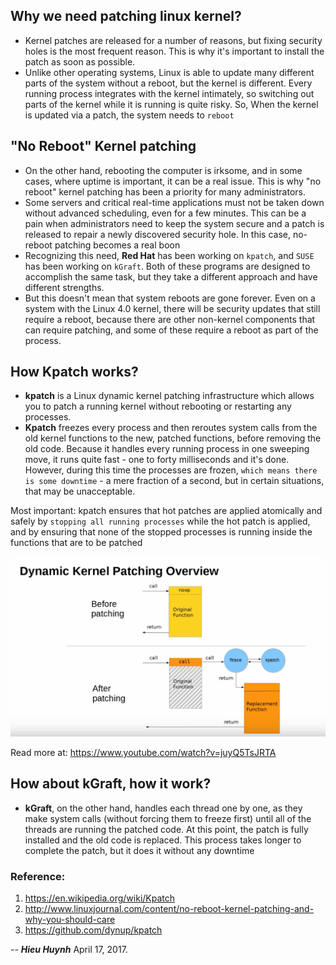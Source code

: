 ## Why we need patching linux kernel?
- Kernel patches are released for a number of reasons, but fixing security holes is the most frequent reason. This is why it's important to install the patch as soon as possible.
- Unlike other operating systems, Linux is able to update many different parts of the system without a reboot, but the kernel is different. Every running process integrates with the kernel intimately, so switching out parts of the kernel while it is running is quite risky. So, When the kernel is updated via a patch, the system needs to `reboot`

## "No Reboot" Kernel patching
- On the other hand, rebooting the computer is irksome, and in some cases, where uptime is important, it can be a real issue. This is why "no reboot" kernel patching has been a priority for many administrators.
- Some servers and critical real-time applications must not be taken down without advanced scheduling, even for a few minutes. This can be a pain when administrators need to keep the system secure and a patch is released to repair a newly discovered security hole. In this case, no-reboot patching becomes a real boon
- Recognizing this need, **Red Hat** has been working on `kpatch`, and `SUSE` has been working on `kGraft`. Both of these programs are designed to accomplish the same task, but they take a different approach and have different strengths.
- But this doesn't mean that system reboots are gone forever. Even on a system with the Linux 4.0 kernel, there will be security updates that still require a reboot, because there are other non-kernel components that can require patching, and some of these require a reboot as part of the process.

## How Kpatch works?
- **kpatch** is a Linux dynamic kernel patching infrastructure which allows you to patch a running kernel without rebooting or restarting any processes.
- **Kpatch** freezes every process and then reroutes system calls from the old kernel functions to the new, patched functions, before removing the old code. Because it handles every running process in one sweeping move, it runs quite fast - one to forty milliseconds and it's done. However, during this time the processes are frozen, `which means there is some downtime` - a mere fraction of a second, but in certain situations, that may be unacceptable.

Most important: kpatch ensures that hot patches are applied atomically and safely by `stopping all running processes` while the hot patch is applied, and by ensuring that none of the stopped processes is running inside the functions that are to be patched

![With live patching in place, calls to patched kernel functions invoke their replacement counterparts](image/kpatch-how-it-works.png)

Read more at: https://www.youtube.com/watch?v=juyQ5TsJRTA

## How about kGraft, how it work?
- **kGraft**, on the other hand, handles each thread one by one, as they make system calls (without forcing them to freeze first) until all of the threads are running the patched code. At this point, the patch is fully installed and the old code is replaced. This process takes longer to complete the patch, but it does it without any downtime

### Reference: 
1. https://en.wikipedia.org/wiki/Kpatch
2. http://www.linuxjournal.com/content/no-reboot-kernel-patching-and-why-you-should-care
3. https://github.com/dynup/kpatch

--
***Hieu Huynh*** April 17, 2017.
